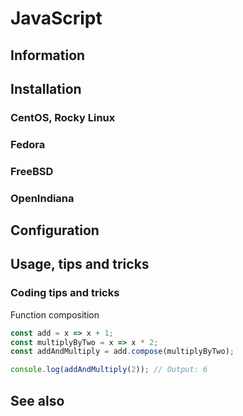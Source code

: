 # JavaScript

## Information

## Installation

### CentOS, Rocky Linux

### Fedora

### FreeBSD

### OpenIndiana

## Configuration

## Usage, tips and tricks

### Coding tips and tricks

Function composition

```javascript
const add = x => x + 1;
const multiplyByTwo = x => x * 2;
const addAndMultiply = add.compose(multiplyByTwo);

console.log(addAndMultiply(2)); // Output: 6
```

## See also
